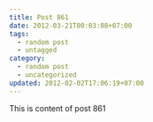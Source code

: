 ```yaml
---
title: Post 861
date: 2012-03-21T00:03:08+07:00
tags:
  - random post
  - untagged
category:
  - random post
  - uncategorized
updated: 2012-02-02T17:06:19+07:00
---
```

This is content of post 861